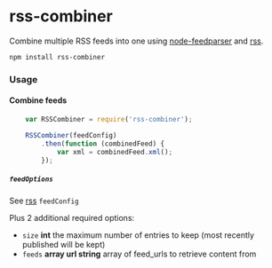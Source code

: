 rss-combiner
======

Combine multiple RSS feeds into one using [node-feedparser](https://www.npmjs.com/package/node-feedparser) and [rss](https://www.npmjs.com/package/rss).

    npm install rss-combiner

### Usage

#### Combine feeds

```js
    var RSSCombiner = require('rss-combiner');

    RSSCombiner(feedConfig)
        .then(function (combinedFeed) {
            var xml = combinedFeed.xml();
        });
```

##### `feedOptions`

See [rss](https://www.npmjs.com/package/rss "RSS npm package") `feedConfig`

Plus 2 additional required options:

* `size` **int** the maximum number of entries to keep (most recently published will be kept)
* `feeds` **array url string** array of feed_urls to retrieve content from